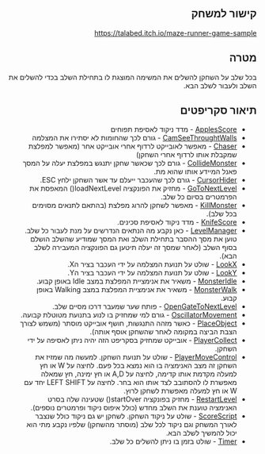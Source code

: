 <div dir='rtl' lang='he'>

## קישור למשחק
https://talabed.itch.io/maze-runner-game-sample
## מטרה
בכל שלב על השחקן להשלים את המשימה המוצגת לו בתחילת השלב בכדי להשלים את השלב ולעבור לשלב הבא.

## תיאור סקריפטים
* [ApplesScore](https://github.com/TA-GAMES/MyMazeRunner/blob/main/Assets/Scripts/ApplesScore.cs) - מדד ניקוד לאסיפת תפוחים
* [CamSeeThroughtWalls](https://github.com/TA-GAMES/MyMazeRunner/blob/main/Assets/Scripts/CamSeeThroughtWalls.cs) - גורם לכך שהחומות לא יסתירו את המצלמה
* [Chaser](https://github.com/TA-GAMES/MyMazeRunner/blob/main/Assets/Scripts/Chaser.cs) - מאפשר לאובייקט לרדוף אחרי אובייקט אחר (מאפשר למפלצת שמקבלת אותו לרדוף אחרי השחקן)
* [CollideMonster](https://github.com/TA-GAMES/MyMazeRunner/blob/main/Assets/Scripts/CollideMonster.cs) - גורם לכך שכאשר שחקן יתנגש במפלצת יעלה על המסך פאנל המיידע אותו שהוא מת.
* [CursorHider](https://github.com/TA-GAMES/MyMazeRunner/blob/main/Assets/Scripts/CursorHider.cs) - גורם לכך שהעכבר ייעלם עד אשר השחקן ילחץ ESC.
* [GoToNextLevel](https://github.com/TA-GAMES/MyMazeRunner/blob/main/Assets/Scripts/GoToNextLevel.cs) - מחזיק את הפונקציה loadNextLevel() המאפסת את הפרמטרים בסיום כל שלב.
* [KillMonster](https://github.com/TA-GAMES/MyMazeRunner/blob/main/Assets/Scripts/KillMonster.cs) - מאפשר לשחקן להרוג מפלצת (בהתאם לתנאים מסוימים בכל שלב).
* [KnifeScore](https://github.com/TA-GAMES/MyMazeRunner/blob/main/Assets/Scripts/KnifeScore.cs) - מדד ניקוד לאסיפת סכינים.
* [LevelManager](https://github.com/TA-GAMES/MyMazeRunner/blob/main/Assets/Scripts/LevelManager.cs) - כאן נקבע מה הנתאים הנדרשים על מנת לעבור כל שלב. טוען את מסך ההסבר בתחילת השלב ואת המסך שמודיע שהשלב הושלם בסוף השלב (לאחר שמסך זה יעלה תיטען גם הפונקציה המעבירה לשלב הבא).
* [LookX](https://github.com/TA-GAMES/MyMazeRunner/blob/main/Assets/Scripts/LookX.cs) - שולט על תנועת המצלמה על ידי העכבר בציר הX.
* [LookY](https://github.com/TA-GAMES/MyMazeRunner/blob/main/Assets/Scripts/LookY.cs) - שולט על תנועת המצלמה על ידי העכבר בציר הY.
* [MonsterIdle](https://github.com/TA-GAMES/MyMazeRunner/blob/main/Assets/Scripts/MonsterIdle.cs) - משאיר את אנימציית המפלצת במצב Idle באופן קבוע.
* [MonsterWalk](https://github.com/TA-GAMES/MyMazeRunner/blob/main/Assets/Scripts/MonsterWalk.cs) - משאיר את אנימציית המפלצת במצב Walking באופן קבוע.
* [OpenGateToNextLevel](https://github.com/TA-GAMES/MyMazeRunner/blob/main/Assets/Scripts/OpenGateToNextLevel.cs) - פותח שער שמעבר דרכו מסיים שלב.
* [OscillatorMovement](https://github.com/TA-GAMES/MyMazeRunner/blob/main/Assets/Scripts/OscillatorMovement.cs) - גורם למי שמחזיק בו לנוע בתנועת מטוטלת קבועה.
* [PlaceObject](https://github.com/TA-GAMES/MyMazeRunner/blob/main/Assets/Scripts/PlaceObject.cs) - כאשר מזהה התנגשות, חושף אובייקט מוסתר (משמש לצורך הצבת הביצה במקומה לאחר שהשחקן אוסף אותה).
* [PlayerCollect](https://github.com/TA-GAMES/MyMazeRunner/blob/main/Assets/Scripts/PlayerCollect.cs) - אובייקט שמחזיק בסקריפט הזה יהיה ניתן לאסיפה על ידי השחקן.
* [PlayerMoveControl](https://github.com/TA-GAMES/MyMazeRunner/blob/main/Assets/Scripts/PlayerMoveControl.cs) - שולט על תנועת השחקן. למעשה מה שמזיז את השחקן זה מצב האנימציה בו הוא נמצא בכל פעם. לחיצה על W או חץ למעלה מקדמת אותו קדימה, לחיצה על A,D או חץ ימינה, חץ שמאלה מאפשרת לו להסתובב לצד אותו הוא בחר. לחיצה על LEFT SHIFT יחד עם W או חץ למעלה מאפשרת לשחקן לרוץ.
* [RestartLevel](https://github.com/TA-GAMES/MyMazeRunner/blob/main/Assets/Scripts/RestartLevel.cs) - מחזיק בפונקציה startOver() שטעינה שלה בסרט האנימציה טוענת את השלב מחדש (כולל איפוס ניקוד ופרמטרים נוספים).
* [ScoreScript](https://github.com/TA-GAMES/MyMazeRunner/blob/main/Assets/Scripts/ScoreScript.cs) - שולט על ניקוד השחקן. לשחקן יש גם ניקוד כולל שנצבר לאורך המשחק וגם ניקוד לכל שלב (מוסתר מהשחקן) שלפיו נקבע מתי הוא יכול להמשיך לשלב הבא.
* [Timer](https://github.com/TA-GAMES/MyMazeRunner/blob/main/Assets/Scripts/Timer.cs) - שולט בזמן בו ניתן להשלים כל שלב.

</div>
